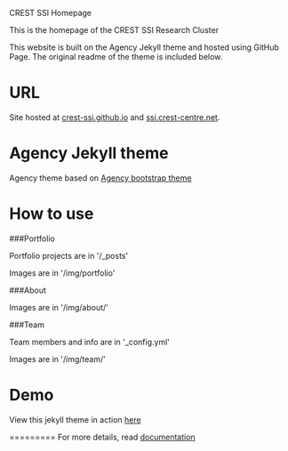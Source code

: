 CREST SSI Homepage

This is the homepage of the CREST SSI Research Cluster

This website is built on the Agency Jekyll theme and hosted using GitHub Page. The original readme of the theme is included below. 

# URL

Site hosted at [crest-ssi.github.io](https://crest-ssi.github.io) and [ssi.crest-centre.net](ssi.crest-centre.net). 


Agency Jekyll theme
====================

Agency theme based on [Agency bootstrap theme ](https://startbootstrap.com/template-overviews/agency/)

# How to use

###Portfolio 

Portfolio projects are in '/_posts'

Images are in '/img/portfolio'

###About

Images are in '/img/about/'

###Team

Team members and info are in '_config.yml'

Images are in '/img/team/'


# Demo

View this jekyll theme in action [here](https://y7kim.github.io/agency-jekyll-theme)

=========
For more details, read [documentation](http://jekyllrb.com/)
